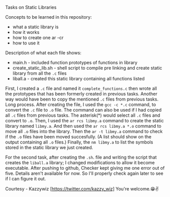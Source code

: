 Tasks on Static Libraries

Concepts to be learned in this repository:

- what a static library is
- how it works
- how to create one ar -cr
- how to use it

Description of what each file shows:

- main.h - included function prototypes of functions in library
- create_static_lib.sh - shell script to compile pre linking and create static library from all the ```.c``` files
- liball.a - created this static library containing all functions listed

First, I created a ```.c``` file and named it ```complete_functions.c``` then wrote all the prototypes that has been formerly created in previous tasks.
Another way would have been to copy the mentioned ```.c``` files from previous tasks. Long process.
After creating the file, I used the ```gcc -c *.c``` command, to convert the ```.c``` file to ```.o``` file. The command can also be used if I had copied all ```.c``` files from previous tasks. The asterisk(*) would select all ```.c``` files and convert to ```.o```.
Then, I used the ```ar rcs libmy.a``` command to create the static library named ```libmy.a```.
And then used the ```ar rcs libmy.a *.o``` command to move all ```.o``` files into the library.
Then the ```ar -t libmy.a``` command to check if the ```.o``` files have been moved succesfully. (A list should show on the output containing all ```.o``` files.)
Finally, the ```nm libmy.a``` to list the symbols stored in the static library we just created.

For the second task, after creating the ```.sh```. file and writing the script that creates the ```liball.a``` library; I changed modifications to allow it become executable. After pushing to github, Checker kept giving me one error out of five. Details aren't available for now. So I'll properly check again later to see if I can figure it out.

Courtesy - Kazzywiz [https://twitter.com/kazzy_wiz]
You're welcome.😁✌
